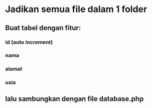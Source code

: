 # Jadikan semua file dalam 1 folder 
## Buat tabel dengan fitur:
### id (auto increment)
### nama 
### alamat
### usia

## lalu sambungkan dengan file database.php